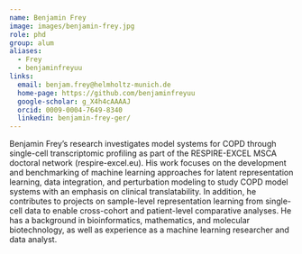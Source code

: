 ```yaml
---
name: Benjamin Frey
image: images/benjamin-frey.jpg
role: phd
group: alum
aliases:
  - Frey
  - benjaminfreyuu
links:
  email: benjam.frey@helmholtz-munich.de
  home-page: https://github.com/benjaminfreyuu
  google-scholar: g_X4h4cAAAAJ
  orcid: 0009-0004-7649-8340
  linkedin: benjamin-frey-ger/
---
```


Benjamin Frey’s research investigates model systems for COPD through single-cell transcriptomic profiling as part of the RESPIRE-EXCEL MSCA doctoral network (respire-excel.eu). His work focuses on the development and benchmarking of machine learning approaches for latent representation learning, data integration, and perturbation modeling to study COPD model systems with an emphasis on clinical translatability. In addition, he contributes to projects on sample-level representation learning from single-cell data to enable cross-cohort and patient-level comparative analyses. He has a background in bioinformatics, mathematics, and molecular biotechnology, as well as experience as a machine learning researcher and data analyst.
